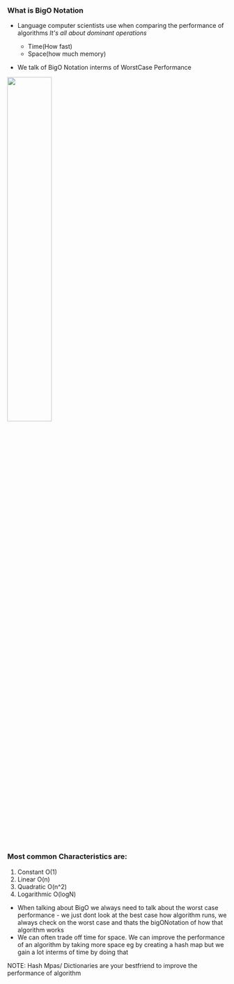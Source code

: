 
### What is BigO Notation
- Language computer scientists use when comparing the performance of algorithms
  *It's all about dominant operations*
  - Time(How fast)
  - Space(how much memory)
 
- We talk of BigO Notation interms of WorstCase Performance
<img src="https://github.com/mbayi-ios/datastructures-algorithms/assets/91916741/f3095cf5-761c-4cea-9f71-bbbf93622a7e" width="45%" />

### Most common Characteristics are:
1. Constant O(1)
2. Linear O(n)
3. Quadratic O(n^2)
4. Logarithmic O(logN)

- When talking about BigO we always need to talk about the worst case performance - we just dont look at the best case how algorithm runs, we always check on the worst case and thats the bigONotation of how that algorithm works
- We can often trade off time for space. We can improve the performance of an algorithm by taking more space eg by creating a hash map but we gain a lot interms of time by doing that

NOTE: Hash Mpas/ Dictionaries are your bestfriend to improve the performance of algorithm
